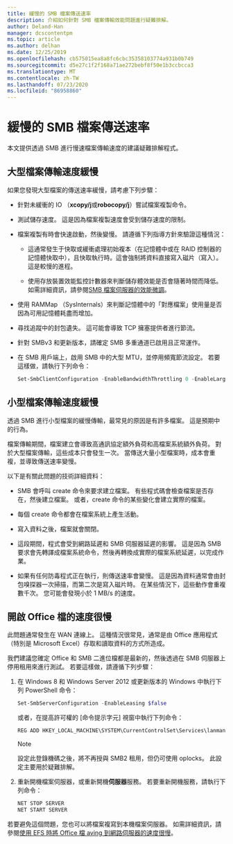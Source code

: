```yaml
---
title: 緩慢的 SMB 檔案傳送速率
description: 介紹如何針對 SMB 檔案傳輸效能問題進行疑難排解。
author: Deland-Han
manager: dcscontentpm
ms.topic: article
ms.author: delhan
ms.date: 12/25/2019
ms.openlocfilehash: cb575015ea8a8fc6cbc35358103774a931b0b749
ms.sourcegitcommit: d5e27c1f2f168a71ae272bebf8f50e1b3ccbcca3
ms.translationtype: MT
ms.contentlocale: zh-TW
ms.lasthandoff: 07/23/2020
ms.locfileid: "86958860"
---
```

# <a name="slow-smb-files-transfer-speed"></a>緩慢的 SMB 檔案傳送速率

本文提供透過 SMB 進行慢速檔案傳輸速度的建議疑難排解程式。

## <a name="large-file-transfer-is-slow"></a>大型檔案傳輸速度緩慢

如果您發現大型檔案的傳送速率緩慢，請考慮下列步驟：

- 針對未緩衝的 IO （**xcopy/j**或**robocopy/j**）嘗試檔案複製命令。

- 測試儲存速度。 這是因為檔案複製速度會受到儲存速度的限制。

- 檔案複製有時會快速啟動，然後變慢。 請遵循下列指導方針來驗證這種情況：
    
  - 這通常發生于快取或緩衝處理初始複本（在記憶體中或在 RAID 控制器的記憶體快取中），且快取執行時。這會強制將資料直接寫入磁片（寫入）。 這是較慢的進程。
    
  - 使用存放裝置效能監控計數器來判斷儲存體效能是否會隨著時間而降低。 如需詳細資訊，請參閱[SMB 檔案伺服器的效能微調](../../../administration/performance-tuning/role/file-server/smb-file-server.md)。

- 使用 RAMMap （SysInternals）來判斷記憶體中的「對應檔案」使用量是否因為可用記憶體耗盡而增加。

- 尋找追蹤中的封包遺失。 這可能會導致 TCP 擁塞提供者進行節流。

- 針對 SMBv3 和更新版本，請確定 SMB 多重通道已啟用且正常運作。

- 在 SMB 用戶端上，啟用 SMB 中的大型 MTU，並停用頻寬節流設定。 若要這樣做，請執行下列命令：  
  
  ```PowerShell
  Set-SmbClientConfiguration -EnableBandwidthThrottling 0 -EnableLargeMtu 1
  ```

## <a name="small-file-transfer-is-slow"></a>小型檔案傳輸速度緩慢

透過 SMB 進行小型檔案的緩慢傳輸，最常見的原因是有許多檔案。 這是預期中的行為。

檔案傳輸期間，檔案建立會導致高通訊協定額外負荷和高檔案系統額外負荷。 對於大型檔案傳輸，這些成本只會發生一次。 當傳送大量小型檔案時，成本會重複，並導致傳送速率變慢。

以下是有關此問題的技術詳細資料：

- SMB 會呼叫 create 命令來要求建立檔案。 有些程式碼會檢查檔案是否存在，然後建立檔案。 或者，create 命令的某些變化會建立實際的檔案。

- 每個 create 命令都會在檔案系統上產生活動。

- 寫入資料之後，檔案就會關閉。

- 這段期間，程式會受到網路延遲和 SMB 伺服器延遲的影響。 這是因為 SMB 要求會先轉譯成檔案系統命令，然後再轉換成實際的檔案系統延遲，以完成作業。

- 如果有任何防毒程式正在執行，則傳送速率會變慢。 這是因為資料通常會由封包嗅探器一次掃描，而第二次是寫入磁片時。 在某些情況下，這些動作會重複數千次。 您可能會發現小於 1 MB/s 的速度。

## <a name="opening-office-documents-is-slow"></a>開啟 Office 檔的速度很慢

此問題通常發生在 WAN 連線上。 這種情況很常見，通常是由 Office 應用程式（特別是 Microsoft Excel）存取和讀取資料的方式所造成。

我們建議您確定 Office 和 SMB 二進位檔都是最新的，然後透過在 SMB 伺服器上停用租用來進行測試。 若要這樣做，請遵循下列步驟：
   
1. 在 Windows 8 和 Windows Server 2012 或更新版本的 Windows 中執行下列 PowerShell 命令：
      
   ```PowerShell
   Set-SmbServerConfiguration -EnableLeasing $false  
   ```
      
   或者，在提高許可權的 [命令提示字元] 視窗中執行下列命令：  

   ```cmd
   REG ADD HKEY_LOCAL_MACHINE\SYSTEM\CurrentControlSet\Services\lanmanserver\parameters /v DisableLeasing /t REG\_DWORD /d 1 /f  
   ```
      
   > [!NOTE]
   > 設定此登錄機碼之後，將不再授與 SMB2 租用，但仍可使用 oplocks。 此設定主要用於疑難排解。
    
2. 重新開機檔案伺服器，或重新開機**伺服器**服務。 若要重新開機服務，請執行下列命令：

   ```cmd  
   NET STOP SERVER 
   NET START SERVER
   ```

若要避免這個問題，您也可以將檔案複寫到本機檔案伺服器。 如需詳細資訊，請參閱[使用 EFS 時將 Office 檔 aving 到網路伺服器的速度很慢](/office/troubleshoot/office/saving-file-to-network-server-slow)。

